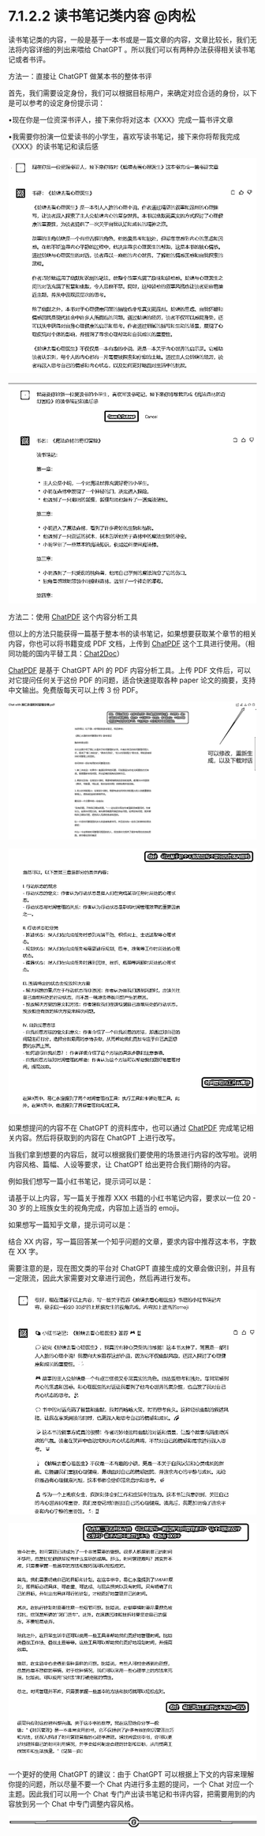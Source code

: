 # 7.1.2.2 读书笔记类内容 @肉松

读书笔记类的内容，一般是基于一本书或是一篇文章的内容，文章比较长，我们无法将内容详细的列出来喂给 ChatGPT 。所以我们可以有两种办法获得相关读书笔记或者书评。

方法一：直接让 ChatGPT 做某本书的整体书评

首先，我们需要设定身份，我们可以根据目标用户，来确定对应合适的身份，以下是可以参考的设定身份提示词：

•现在你是一位资深书评人，接下来你将对这本《XXX》完成一篇书评文章

•我需要你扮演一位爱读书的小学生，喜欢写读书笔记，接下来你将帮我完成《XXX》的读书笔记和读后感

![](img/f68d4e0358cdad0caad3616abf28b4b1.png)

![](img/e43a10cc02bb0f4cb59b3f2bd0e1ae40.png)

方法二：使用 [ChatPDF](https://www.chatpdf.com/) 这个内容分析工具

但以上的方法只能获得一篇基于整本书的读书笔记，如果想要获取某个章节的相关内容，你也可以将书籍变成 PDF 文档，上传到 [ChatPDF](https://www.chatpdf.com/) 这个工具进行使用。（相同功能的国内平替工具：[Chat2Doc](https://chat2doc.cn/?pid=112561171&trade_no=2023033015001878865&out_trade_no=f32e5260698445109e72e5235238b4ee&type=alipay&name=Chat2Doc%E9%AB%98%E7%BA%A7%E7%89%88&money=5.00&trade_status=TRADE_SUCCESS&sign=0aa327762697ca54bf22e0507d139c85&sign_type=MD5)）

[ChatPDF](https://www.chatpdf.com/) 是基于 ChatGPT API 的 PDF 内容分析工具。上传 PDF 文件后，可以对它提问任何关于这份 PDF 的问题，适合快速提取各种 paper 论文的摘要，支持中文输出。免费版每天可以上传 3 份 PDF。

![](img/b541b82ee91df114d3a2b1658307d844.png)

![](img/f92c20e10e38f52ece0c605bd8169697.png)

如果想提问的内容不在 ChatGPT 的资料库中，也可以通过 [ChatPDF](https://www.chatpdf.com/) 完成笔记相关内容。然后将获取到的内容在 ChatGPT 上进行改写。

当我们拿到想要的内容后，就可以根据我们要使用的场景进行内容的改写啦。说明内容风格、篇幅、人设等要求，让 ChatGPT 给出更符合我们期待的内容。

例如我们想写一篇小红书笔记，提示词可以是：

请基于以上内容，写一篇关于推荐 XXX 书籍的小红书笔记内容，要求以一位 20 - 30 岁的上班族女生的视角完成，内容加上适当的 emoji。

如果想写一篇知乎文章，提示词可以是：

结合 XX 内容，写一篇回答某一个知乎问题的文章，要求内容中推荐这本书，字数在 XX 字。

需要注意的是，现在图文类的平台对 ChatGPT 直接生成的文章会做识别，并且有一定限流，因此大家需要对文章进行润色，然后再进行发布。

![](img/1973e541572f72ff4bd2eb8b1dc8470b.png)

![](img/72406d09b051a4508c24af8a5dd8dfb9.png)

一个更好的使用 ChatGPT 的建议：由于 ChatGPT 可以根据上下文的内容来理解你提的问题，所以尽量不要一个 Chat 内进行多主题的提问，一个 Chat 对应一个主题。因此我们可以用一个 Chat 专门产出读书笔记和书评内容，把需要用到的内容放到另一个 Chat 中专门调整内容风格。

![](img/6ee508850b27e2c7d179da2f3eea659e.png)